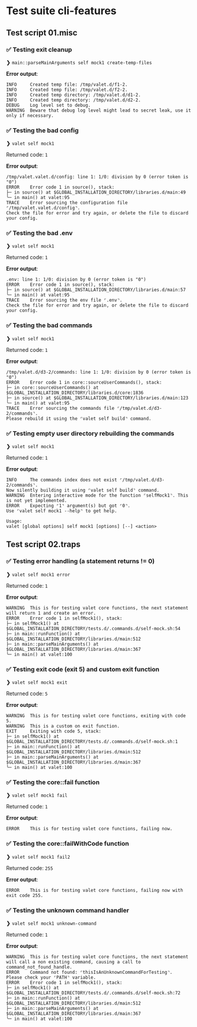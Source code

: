 # Test suite cli-features

## Test script 01.misc

### ✅ Testing exit cleanup

❯ `main::parseMainArguments self mock1 create-temp-files`

**Error output**:

```text
INFO     Created temp file: /tmp/valet.d/f1-2.
INFO     Created temp file: /tmp/valet.d/f2-2.
INFO     Created temp directory: /tmp/valet.d/d1-2.
INFO     Created temp directory: /tmp/valet.d/d2-2.
DEBUG    Log level set to debug.
WARNING  Beware that debug log level might lead to secret leak, use it only if necessary.
```

### ✅ Testing the bad config

❯ `valet self mock1`

Returned code: `1`

**Error output**:

```text
/tmp/valet.valet.d/config: line 1: 1/0: division by 0 (error token is "0")
ERROR    Error code 1 in source(), stack:
├─ in source() at $GLOBAL_INSTALLATION_DIRECTORY/libraries.d/main:49
╰─ in main() at valet:95
TRACE    Error sourcing the configuration file ⌜/tmp/valet.valet.d/config⌝.
Check the file for error and try again, or delete the file to discard your config.
```

### ✅ Testing the bad .env

❯ `valet self mock1`

Returned code: `1`

**Error output**:

```text
.env: line 1: 1/0: division by 0 (error token is "0")
ERROR    Error code 1 in source(), stack:
├─ in source() at $GLOBAL_INSTALLATION_DIRECTORY/libraries.d/main:57
╰─ in main() at valet:95
TRACE    Error sourcing the env file ⌜.env⌝.
Check the file for error and try again, or delete the file to discard your config.
```

### ✅ Testing the bad commands

❯ `valet self mock1`

Returned code: `1`

**Error output**:

```text
/tmp/valet.d/d3-2/commands: line 1: 1/0: division by 0 (error token is "0")
ERROR    Error code 1 in core::sourceUserCommands(), stack:
├─ in core::sourceUserCommands() at $GLOBAL_INSTALLATION_DIRECTORY/libraries.d/core:1836
├─ in source() at $GLOBAL_INSTALLATION_DIRECTORY/libraries.d/main:123
╰─ in main() at valet:95
TRACE    Error sourcing the commands file ⌜/tmp/valet.d/d3-2/commands⌝.
Please rebuild it using the ⌜valet self build⌝ command.
```

### ✅ Testing empty user directory rebuilding the commands

❯ `valet self mock1`

Returned code: `1`

**Error output**:

```text
INFO     The commands index does not exist ⌜/tmp/valet.d/d3-2/commands⌝.
Now silently building it using ⌜valet self build⌝ command.
WARNING  Entering interactive mode for the function ⌜selfMock1⌝. This is not yet implemented.
ERROR    Expecting ⌜1⌝ argument(s) but got ⌜0⌝.
Use ⌜valet self mock1 --help⌝ to get help.

Usage:
valet [global options] self mock1 [options] [--] <action>
```

## Test script 02.traps

### ✅ Testing error handling (a statement returns != 0)

❯ `valet self mock1 error`

Returned code: `1`

**Error output**:

```text
WARNING  This is for testing valet core functions, the next statement will return 1 and create an error.
ERROR    Error code 1 in selfMock1(), stack:
├─ in selfMock1() at $GLOBAL_INSTALLATION_DIRECTORY/tests.d/.commands.d/self-mock.sh:54
├─ in main::runFunction() at $GLOBAL_INSTALLATION_DIRECTORY/libraries.d/main:512
├─ in main::parseMainArguments() at $GLOBAL_INSTALLATION_DIRECTORY/libraries.d/main:367
╰─ in main() at valet:100
```

### ✅ Testing exit code (exit 5) and custom exit function

❯ `valet self mock1 exit`

Returned code: `5`

**Error output**:

```text
WARNING  This is for testing valet core functions, exiting with code 5.
WARNING  This is a custom on exit function.
EXIT     Exiting with code 5, stack:
├─ in selfMock1() at $GLOBAL_INSTALLATION_DIRECTORY/tests.d/.commands.d/self-mock.sh:1
├─ in main::runFunction() at $GLOBAL_INSTALLATION_DIRECTORY/libraries.d/main:512
├─ in main::parseMainArguments() at $GLOBAL_INSTALLATION_DIRECTORY/libraries.d/main:367
╰─ in main() at valet:100
```

### ✅ Testing the core::fail function

❯ `valet self mock1 fail`

Returned code: `1`

**Error output**:

```text
ERROR    This is for testing valet core functions, failing now.
```

### ✅ Testing the core::failWithCode function

❯ `valet self mock1 fail2`

Returned code: `255`

**Error output**:

```text
ERROR    This is for testing valet core functions, failing now with exit code 255.
```

### ✅ Testing the unknown command handler

❯ `valet self mock1 unknown-command`

Returned code: `1`

**Error output**:

```text
WARNING  This is for testing valet core functions, the next statement will call a non existing command, causing a call to command_not_found_handle.
ERROR    Command not found: ⌜thisIsAnUnknownCommandForTesting⌝.
Please check your ⌜PATH⌝ variable.
ERROR    Error code 1 in selfMock1(), stack:
├─ in selfMock1() at $GLOBAL_INSTALLATION_DIRECTORY/tests.d/.commands.d/self-mock.sh:72
├─ in main::runFunction() at $GLOBAL_INSTALLATION_DIRECTORY/libraries.d/main:512
├─ in main::parseMainArguments() at $GLOBAL_INSTALLATION_DIRECTORY/libraries.d/main:367
╰─ in main() at valet:100
```

